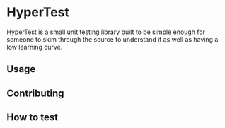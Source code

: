 # HyperTest
HyperTest is a small unit testing library built to be simple enough for someone
to skim through the source to understand it as well as having a low learning 
curve.

## Usage

## Contributing

## How to test
